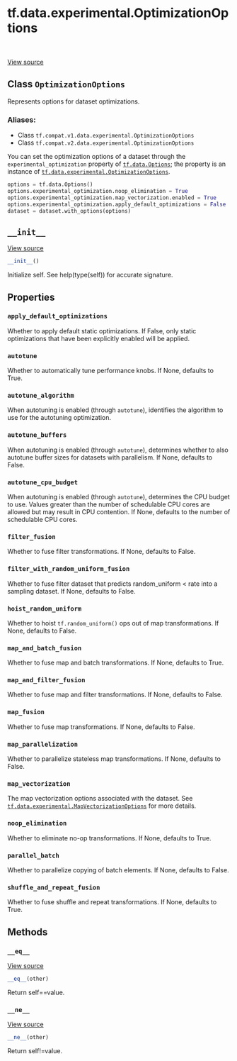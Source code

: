 <div itemscope itemtype="http://developers.google.com/ReferenceObject">
<meta itemprop="name" content="tf.data.experimental.OptimizationOptions" />
<meta itemprop="path" content="Stable" />
<meta itemprop="property" content="apply_default_optimizations"/>
<meta itemprop="property" content="autotune"/>
<meta itemprop="property" content="autotune_algorithm"/>
<meta itemprop="property" content="autotune_buffers"/>
<meta itemprop="property" content="autotune_cpu_budget"/>
<meta itemprop="property" content="filter_fusion"/>
<meta itemprop="property" content="filter_with_random_uniform_fusion"/>
<meta itemprop="property" content="hoist_random_uniform"/>
<meta itemprop="property" content="map_and_batch_fusion"/>
<meta itemprop="property" content="map_and_filter_fusion"/>
<meta itemprop="property" content="map_fusion"/>
<meta itemprop="property" content="map_parallelization"/>
<meta itemprop="property" content="map_vectorization"/>
<meta itemprop="property" content="noop_elimination"/>
<meta itemprop="property" content="parallel_batch"/>
<meta itemprop="property" content="shuffle_and_repeat_fusion"/>
<meta itemprop="property" content="__eq__"/>
<meta itemprop="property" content="__init__"/>
<meta itemprop="property" content="__ne__"/>
</div>

# tf.data.experimental.OptimizationOptions

<!-- Insert buttons -->

<table class="tfo-notebook-buttons tfo-api" align="left">
</table>

<a target="_blank" href="/code/stable/tensorflow/python/data/experimental/ops/optimization_options.py">View source</a>



## Class `OptimizationOptions`

<!-- Start diff -->
Represents options for dataset optimizations.



### Aliases:

* Class `tf.compat.v1.data.experimental.OptimizationOptions`
* Class `tf.compat.v2.data.experimental.OptimizationOptions`


<!-- Placeholder for "Used in" -->

You can set the optimization options of a dataset through the
`experimental_optimization` property of <a href="../../../tf/data/Options.md"><code>tf.data.Options</code></a>; the property is
an instance of <a href="../../../tf/data/experimental/OptimizationOptions.md"><code>tf.data.experimental.OptimizationOptions</code></a>.

```python
options = tf.data.Options()
options.experimental_optimization.noop_elimination = True
options.experimental_optimization.map_vectorization.enabled = True
options.experimental_optimization.apply_default_optimizations = False
dataset = dataset.with_options(options)
```

<h2 id="__init__"><code>__init__</code></h2>

<a target="_blank" href="/code/stable/tensorflow/python/data/util/options.py">View source</a>

``` python
__init__()
```

Initialize self.  See help(type(self)) for accurate signature.




## Properties

<h3 id="apply_default_optimizations"><code>apply_default_optimizations</code></h3>

Whether to apply default static optimizations. If False, only static optimizations that have been explicitly enabled will be applied.


<h3 id="autotune"><code>autotune</code></h3>

Whether to automatically tune performance knobs. If None, defaults to True.


<h3 id="autotune_algorithm"><code>autotune_algorithm</code></h3>

When autotuning is enabled (through `autotune`), identifies the algorithm to use for the autotuning optimization.


<h3 id="autotune_buffers"><code>autotune_buffers</code></h3>

When autotuning is enabled (through `autotune`), determines whether to also autotune buffer sizes for datasets with parallelism. If None, defaults to False.


<h3 id="autotune_cpu_budget"><code>autotune_cpu_budget</code></h3>

When autotuning is enabled (through `autotune`), determines the CPU budget to use. Values greater than the number of schedulable CPU cores are allowed but may result in CPU contention. If None, defaults to the number of schedulable CPU cores.


<h3 id="filter_fusion"><code>filter_fusion</code></h3>

Whether to fuse filter transformations. If None, defaults to False.


<h3 id="filter_with_random_uniform_fusion"><code>filter_with_random_uniform_fusion</code></h3>

Whether to fuse filter dataset that predicts random_uniform < rate into a sampling dataset. If None, defaults to False.


<h3 id="hoist_random_uniform"><code>hoist_random_uniform</code></h3>

Whether to hoist `tf.random_uniform()` ops out of map transformations. If None, defaults to False.


<h3 id="map_and_batch_fusion"><code>map_and_batch_fusion</code></h3>

Whether to fuse map and batch transformations. If None, defaults to True.


<h3 id="map_and_filter_fusion"><code>map_and_filter_fusion</code></h3>

Whether to fuse map and filter transformations. If None, defaults to False.


<h3 id="map_fusion"><code>map_fusion</code></h3>

Whether to fuse map transformations. If None, defaults to False.


<h3 id="map_parallelization"><code>map_parallelization</code></h3>

Whether to parallelize stateless map transformations. If None, defaults to False.


<h3 id="map_vectorization"><code>map_vectorization</code></h3>

The map vectorization options associated with the dataset. See <a href="../../../tf/data/experimental/MapVectorizationOptions.md"><code>tf.data.experimental.MapVectorizationOptions</code></a> for more details.


<h3 id="noop_elimination"><code>noop_elimination</code></h3>

Whether to eliminate no-op transformations. If None, defaults to True.


<h3 id="parallel_batch"><code>parallel_batch</code></h3>

Whether to parallelize copying of batch elements. If None, defaults to False.


<h3 id="shuffle_and_repeat_fusion"><code>shuffle_and_repeat_fusion</code></h3>

Whether to fuse shuffle and repeat transformations. If None, defaults to True.




## Methods

<h3 id="__eq__"><code>__eq__</code></h3>

<a target="_blank" href="/code/stable/tensorflow/python/data/util/options.py">View source</a>

``` python
__eq__(other)
```

Return self==value.


<h3 id="__ne__"><code>__ne__</code></h3>

<a target="_blank" href="/code/stable/tensorflow/python/data/util/options.py">View source</a>

``` python
__ne__(other)
```

Return self!=value.




